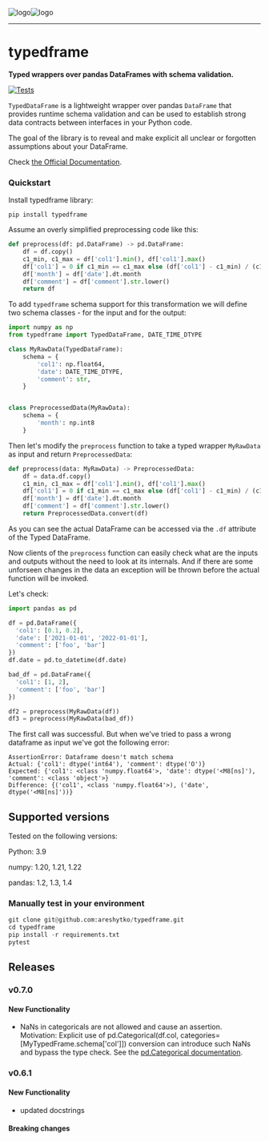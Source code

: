 
![logo](./docs/source/logo-2-dark.svg#gh-dark-mode-only)![logo](./docs/source/logo-2.svg#gh-light-mode-only)

---

# typedframe

**Typed wrappers over pandas DataFrames with schema validation.**

[![Tests](https://github.com/areshytko/typedframe/actions/workflows/ci-test.yaml/badge.svg)](https://github.com/areshytko/typedframe/actions/workflows/ci-test.yaml)

`TypedDataFrame` is a lightweight wrapper over pandas `DataFrame` that provides runtime schema validation and can be used to establish strong data contracts between interfaces in your Python code.

The goal of the library is to reveal and make explicit all unclear or forgotten assumptions about your DataFrame.

Check [the Official Documentation](https://typedframe.readthedocs.io/en/latest/).

### Quickstart

Install typedframe library:
```
pip install typedframe
```
Assume an overly simplified preprocessing code like this:
```python
def preprocess(df: pd.DataFrame) -> pd.DataFrame:
    df = df.copy()
    c1_min, c1_max = df['col1'].min(), df['col1'].max()
    df['col1'] = 0 if c1_min == c1_max else (df['col1'] - c1_min) / (c1_max - c1_min)
    df['month'] = df['date'].dt.month
    df['comment'] = df['comment'].str.lower()
    return df
```
To add `typedframe` schema support for this transformation we will define two schema classes - for the input and for the output:
```python
import numpy as np
from typedframe import TypedDataFrame, DATE_TIME_DTYPE

class MyRawData(TypedDataFrame):
    schema = {
        'col1': np.float64,
        'date': DATE_TIME_DTYPE,
        'comment': str,
    }


class PreprocessedData(MyRawData):
    schema = {
        'month': np.int8
    }
```

Then let's modify the `preprocess` function to take a typed wrapper `MyRawData` as input and return `PreprocessedData`:
```python
def preprocess(data: MyRawData) -> PreprocessedData:
    df = data.df.copy()
    c1_min, c1_max = df['col1'].min(), df['col1'].max()
    df['col1'] = 0 if c1_min == c1_max else (df['col1'] - c1_min) / (c1_max - c1_min)
    df['month'] = df['date'].dt.month
    df['comment'] = df['comment'].str.lower()
    return PreprocessedData.convert(df)
```

As you can see the actual DataFrame can be accessed via the `.df` attribute of the Typed DataFrame.

Now clients of the `preprocess` function can easily check what are the inputs and outputs without the need to look at its internals.
And if there are some unforseen changes in the data an exception will be thrown before the actual function will be invoked.

Let's check:

```python
import pandas as pd

df = pd.DataFrame({
  'col1': [0.1, 0.2],
  'date': ['2021-01-01', '2022-01-01'],
  'comment': ['foo', 'bar']
})
df.date = pd.to_datetime(df.date)

bad_df = pd.DataFrame({
  'col1': [1, 2],
  'comment': ['foo', 'bar']
})

df2 = preprocess(MyRawData(df))
df3 = preprocess(MyRawData(bad_df))
```

The first call was successful.
But when we've tried to pass a wrong dataframe as input we've got the following error:

```
AssertionError: Dataframe doesn't match schema
Actual: {'col1': dtype('int64'), 'comment': dtype('O')}
Expected: {'col1': <class 'numpy.float64'>, 'date': dtype('<M8[ns]'), 'comment': <class 'object'>}
Difference: {('col1', <class 'numpy.float64'>), ('date', dtype('<M8[ns]'))}
```

## Supported versions

Tested on the following versions:

Python: 3.9

numpy: 1.20, 1.21, 1.22

pandas: 1.2, 1.3, 1.4

### Manually test in your environment

```python
git clone git@github.com:areshytko/typedframe.git
cd typedframe
pip install -r requirements.txt
pytest
```

## Releases

### v0.7.0
#### New Functionality
- NaNs in categoricals are not allowed and cause an assertion.
  Motivation: Explicit use of pd.Categorical(df.col, categories=[MyTypedFrame.schema['col']]) conversion can
  introduce such NaNs and bypass the type check. 
  See the [pd.Categorical documentation](https://pandas.pydata.org/docs/reference/api/pandas.Categorical.html).

### v0.6.1

#### New Functionality
- updated docstrings
#### Breaking changes
 